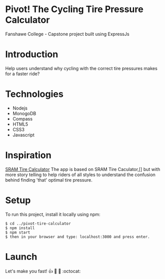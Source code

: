 # Pivot! The Cycling Tire Pressure Calculator

Fanshawe College - Capstone project built using ExpressJs

# Introduction

Help users understand why cycling with the correct tire pressures makes for a faster ride?

# Technologies

- Nodejs
- MonogoDB
- Compass
- HTML5
- CSS3
- Javascript

# Inspiration

[SRAM Tire Calculator](https://axs.sram.com/guides/tire/pressure)
The app is based on SRAM Tire Caculator,[] but with more story telling to help riders of all styles to understand the confusion behind finding 'that' optimal tire pressure.

# Setup

To run this project, install it locally using npm:

```
$ cd ../pivot-tire-calculator
$ npm install
$ npm start
$ then in your browser and type: localhost:3000 and press enter.
```

# Launch

Let's make you fast!
:+1: :bicyclist: :dash: :octocat:
